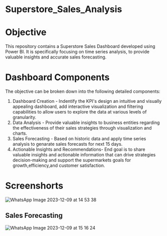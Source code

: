 # Superstore_Sales_Analysis

# Objective
This repository contains a Superstore Sales Dashboard developed using Power BI. It is specifically focusing on time series analysis, to provide valuable insights and accurate sales forecasting.

# Dashboard Components

The objective can be broken down into the following detailed components:
1. Dashboard Creation - Indentify the KPI's design an intuitive and visually appealing dashboard, add interactive visualization and filtering capabilities to allow users to explore the data at various levels of granularity.
2. Data Analysis - Provide valuable insights to business entities regarding the effectiveness of their sales strategies through visualization and charts.
3. Sales Forecasting - Based on historic data and apply time series analysis to genarate sales forecasts for next 15 days.
4. Actionable Insights and Recommendations- End goal is to share valuable insights and actionable information that can drive strategies decision-making and support the supermarkets goals for growth,efficiency,and customer satisfaction.

# Screenshorts

![WhatsApp Image 2023-12-09 at 14 53 38](https://github.com/Sohamambre5508/Superstore_Sales_Analysis/assets/121428299/355bd5d3-963e-4ed9-9d68-8594f86ef360)

## Sales Forecasting


![WhatsApp Image 2023-12-09 at 15 16 24](https://github.com/Sohamambre5508/Superstore_Sales_Analysis/assets/121428299/0495bf96-f0fa-49fa-9586-4aec7e6b54bf)
